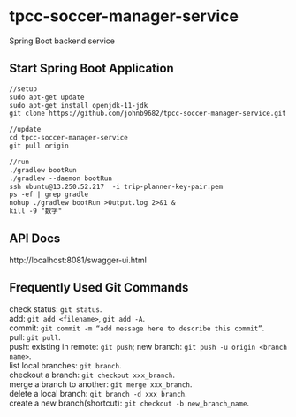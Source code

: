 # tpcc-soccer-manager-service
Spring Boot backend service

## Start Spring Boot Application
```dtd
//setup
sudo apt-get update
sudo apt-get install openjdk-11-jdk
git clone https://github.com/johnb9682/tpcc-soccer-manager-service.git

//update
cd tpcc-soccer-manager-service
git pull origin

//run
./gradlew bootRun
./gradlew --daemon bootRun
ssh ubuntu@13.250.52.217  -i trip-planner-key-pair.pem
ps -ef | grep gradle
nohup ./gradlew bootRun >Output.log 2>&1 &
kill -9 "数字"
```

## API Docs
http://localhost:8081/swagger-ui.html 

## Frequently Used Git Commands
check status: `git status`.  
add: `git add <filename>`, `git add -A`.  
commit: `git commit -m “add message here to describe this commit”`.  
pull: `git pull`.  
push: existing in remote: `git push`; new branch: `git push -u origin <branch name>`.  
list local branches: `git branch`.  
checkout a branch: `git checkout xxx_branch`.  
merge a branch to another: `git merge xxx_branch`.  
delete a local branch: `git branch -d xxx_branch`.  
create a new branch(shortcut): `git checkout -b new_branch_name`.   
